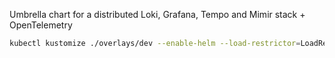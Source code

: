 Umbrella chart for a distributed Loki, Grafana, Tempo and Mimir stack + OpenTelemetry

```bash
kubectl kustomize ./overlays/dev --enable-helm --load-restrictor=LoadRestrictionsNone | kubectl apply -f -
```

